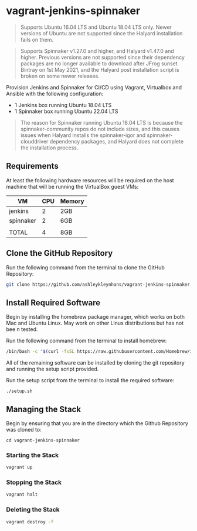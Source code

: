 # vagrant-jenkins-spinnaker

> Supports Ubuntu 16.04 LTS and Ubuntu 18.04 LTS only.  Newer versions of
Ubuntu are not supported since the Halyard installation fails on them.

> Supports Spinnaker v1.27.0 and higher, and Halyard v1.47.0 and higher.
Previous versions are not supported since their dependency packages are no longer
available to download after JFrog sunset Bintray on 1st May 2021, and the
Halyard post installation script is broken on some newer releases.

Provision Jenkins and Spinnaker for CI/CD using Vagrant, Virtualbox and
Ansible with the following configuration:

* 1 Jenkins box running Ubuntu 18.04 LTS
* 1 Spinnaker box running Ubuntu 22.04 LTS

> The reason for Spinnaker running Ubuntu 18.04 LTS is because the spinnaker-community repos
do not include sizes, and this causes issues when Halyard installs the spinnaker-igor
and spinnaker-clouddriver dependency packages, and Halyard does not complete the
installation process.

## Requirements

At least the following hardware resources will be required on the host machine that will
be running the VirtualBox guest VMs:

| VM        | CPU | Memory |
|-----------|-----|--------|
| jenkins   |  2  | 2GB    |
| spinnaker |  2  | 6GB    |
|           |     |        |
| TOTAL     |  4  | 8GB    |

## Clone the GitHub Repository

Run the following command from the terminal to clone the GitHub Repository:

```bash
git clone https://github.com/ashleykleynhans/vagrant-jenkins-spinnaker.git
```

## Install Required Software

Begin by installing the homebrew package manager, which works on both Mac
 and Ubuntu Linux.  May work on other Linux distributions but has not bee
n tested.

Run the following command from the terminal to install homebrew:

```bash
/bin/bash -c "$(curl -fsSL https://raw.githubusercontent.com/Homebrew/install/HEAD/install.sh)"
```

All of the remaining software can be installed by cloning the git repository and
running the setup script provided.

Run the setup script from the terminal to install the required software:

```bassh
./setup.sh
```

## Managing the Stack

Begin by ensuring that you are in the directory which the Github Repository was cloned to:

```
cd vagrant-jenkins-spinnaker
```

### Starting the Stack

```bash
vagrant up
```

### Stopping the Stack

```bash
vagrant halt
```

### Deleting the Stack

```bash
vagrant destroy -f
```

